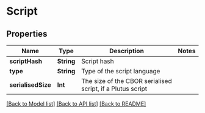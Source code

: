 # Script

## Properties
Name | Type | Description | Notes
------------ | ------------- | ------------- | -------------
**scriptHash** | **String** | Script hash | 
**type** | **String** | Type of the script language | 
**serialisedSize** | **Int** | The size of the CBOR serialised script, if a Plutus script | 

[[Back to Model list]](../README.md#documentation-for-models) [[Back to API list]](../README.md#documentation-for-api-endpoints) [[Back to README]](../README.md)


